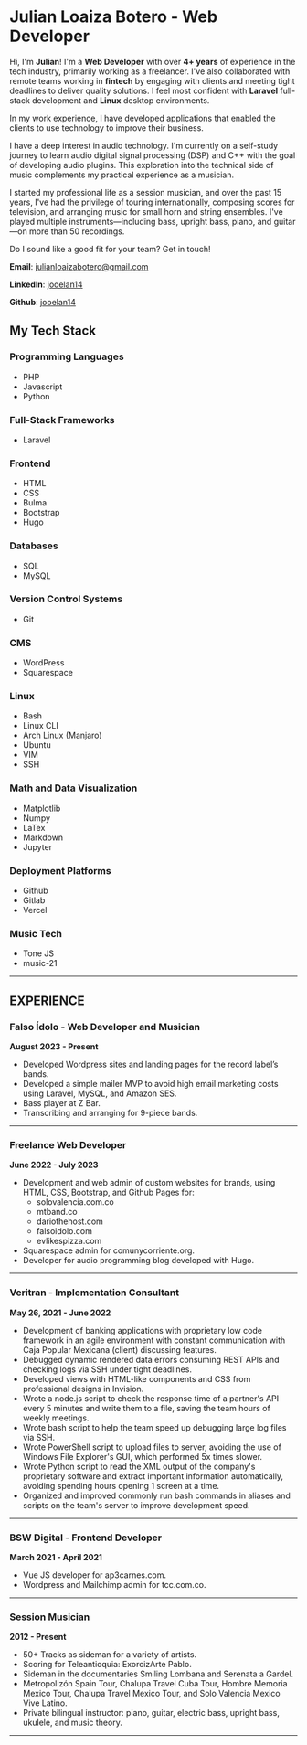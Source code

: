 # Julian Loaiza Botero - Web Developer

Hi, I'm **Julian**! I'm a **Web Developer** with over **4+ years** of experience in the tech industry, primarily working as a freelancer. I've also collaborated with remote teams working in **fintech** by engaging with clients and meeting tight deadlines to deliver quality solutions. I feel most confident with **Laravel** full-stack development and **Linux** desktop environments.

In my work experience, I have developed applications that enabled the clients to use technology to improve their business.

I have a deep interest in audio technology. I'm currently on a self-study journey to learn audio digital signal processing (DSP) and C++ with the goal of developing audio plugins. This exploration into the technical side of music complements my practical experience as a musician.

I started my professional life as a session musician, and over the past 15 years, I've had the privilege of touring internationally, composing scores for television, and arranging music for small horn and string ensembles. I've played multiple instruments—including bass, upright bass, piano, and guitar—on more than 50 recordings.

Do I sound like a good fit for your team? Get in touch!


**Email**: [julianloaizabotero@gmail.com](mailto:julianloaizabotero@gmail.com)

**LinkedIn**: [jooelan14](https://www.linkedin.com/in/joolean14)

**Github**: [jooelan14](https://www.linkedin.com/in/joolean14)


## My Tech Stack

### Programming Languages
- PHP
- Javascript
- Python

### Full-Stack Frameworks
- Laravel

### Frontend
- HTML
- CSS
- Bulma
- Bootstrap
- Hugo

### Databases
- SQL
- MySQL

### Version Control Systems
- Git

### CMS
- WordPress
- Squarespace

### Linux
- Bash
- Linux CLI
- Arch Linux (Manjaro)
- Ubuntu
- VIM
- SSH

### Math and Data Visualization
- Matplotlib
- Numpy
- LaTex
- Markdown
- Jupyter

### Deployment Platforms
- Github
- Gitlab
- Vercel

### Music Tech
- Tone JS
- music-21

---

## EXPERIENCE

### Falso Ídolo - Web Developer and Musician
**August 2023 - Present**
- Developed Wordpress sites and landing pages for the record label’s bands.
- Developed a simple mailer MVP to avoid high email marketing costs using Laravel, MySQL, and Amazon SES.
- Bass player at Z Bar.
- Transcribing and arranging for 9-piece bands.

---

### Freelance Web Developer
**June 2022 - July 2023**
- Development and web admin of custom websites for brands, using HTML, CSS, Bootstrap, and Github Pages for:
  - solovalencia.com.co
  - mtband.co
  - dariothehost.com
  - falsoidolo.com
  - evlikespizza.com
- Squarespace admin for comunycorriente.org.
- Developer for audio programming blog developed with Hugo.

---

### Veritran - Implementation Consultant
**May 26, 2021 - June 2022**
- Development of banking applications with proprietary low code framework in an agile environment with constant communication with Caja Popular Mexicana (client) discussing features.
- Debugged dynamic rendered data errors consuming REST APIs and checking logs via SSH under tight deadlines.
- Developed views with HTML-like components and CSS from professional designs in Invision.
- Wrote a node.js script to check the response time of a partner's API every 5 minutes and write them to a file, saving the team hours of weekly meetings.
- Wrote bash script to help the team speed up debugging large log files via SSH.
- Wrote PowerShell script to upload files to server, avoiding the use of Windows File Explorer's GUI, which performed 5x times slower.
- Wrote Python script to read the XML output of the company's proprietary software and extract important information automatically, avoiding spending hours opening 1 screen at a time.
- Organized and improved commonly run bash commands in aliases and scripts on the team's server to improve development speed.

---

### BSW Digital - Frontend Developer
**March 2021 - April 2021**
- Vue JS developer for ap3carnes.com.
- Wordpress and Mailchimp admin for tcc.com.co.

---

### Session Musician
**2012 - Present**
- 50+ Tracks as sideman for a variety of artists.
- Scoring for Teleantioquia: ExorcizArte Pablo.
- Sideman in the documentaries Smiling Lombana and Serenata a Gardel.
- Metropolizón Spain Tour, Chalupa Travel Cuba Tour, Hombre Memoria Mexico Tour, Chalupa Travel Mexico Tour, and Solo Valencia Mexico Vive Latino.
- Private bilingual instructor: piano, guitar, electric bass, upright bass, ukulele, and music theory.

---
